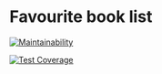 # Favourite book list

[![Maintainability](https://api.codeclimate.com/v1/badges/fd7761a8bc4ee8f030d6/maintainability)](https://codeclimate.com/github/mgonyan/fbooks/maintainability)

[![Test Coverage](https://api.codeclimate.com/v1/badges/fd7761a8bc4ee8f030d6/test_coverage)](https://codeclimate.com/github/mgonyan/fbooks/test_coverage)
